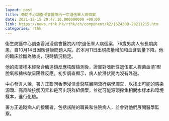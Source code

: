```yaml
---
layout: post
title: 衞防中心調查浸會醫院內一宗退伍軍人病個案
date: 2021-12-15 20:47:18.000000000 +08:00
link: https://news.rthk.hk/rthk/ch/component/k2/1624388-20211215.htm
categories: rthk
---
```


衞生防護中心調查香港浸信會醫院內1宗退伍軍人病個案，76歲男病人有長期病患，自10月14日因應健康問題入院，於本月11日出現痰量增加和血含氧量下降。他的臨床診斷為肺炎，現時情況穏定。

他的痰液樣本經聚合酶連鎖反應核酸檢測後，證實對嗜肺性退伍軍人桿菌血清1型脫氧核糖核酸呈陽性反應。初步調查顯示，病人於潛伏期內沒有外遊。

中心發言人說，署方正聯同香港浸信會醫院展開流行病學調查，以找出可能的感染源頭、高風險接觸因素和是否出現群組個案，並從可能源頭採集相關水樣本和環境樣本，進行化驗。

署方正追蹤病人的接觸者，包括該院的職員和住院病人，並會對他們展開醫學監察。
